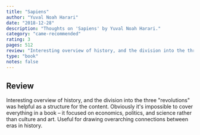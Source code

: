 ```yaml
---
title: "Sapiens"
author: "Yuval Noah Harari"
date: "2018-12-28"
description: "Thoughts on 'Sapiens' by Yuval Noah Harari."
category: "came-recommended"
rating: 3
pages: 512
review: "Interesting overview of history, and the division into the three 'revolutions' was helpful as a structure for the content. Obviously it's impossible to cover everything in a book – it focused on economics, politics, and science rather than culture and art. Useful for drawing overarching connections between eras in history."
type: "book"
notes: false
---
```


## Review

Interesting overview of history, and the division into the three "revolutions" was helpful as a structure for the content. Obviously it's impossible to cover everything in a book – it focused on economics, politics, and science rather than culture and art. Useful for drawing overarching connections between eras in history.
